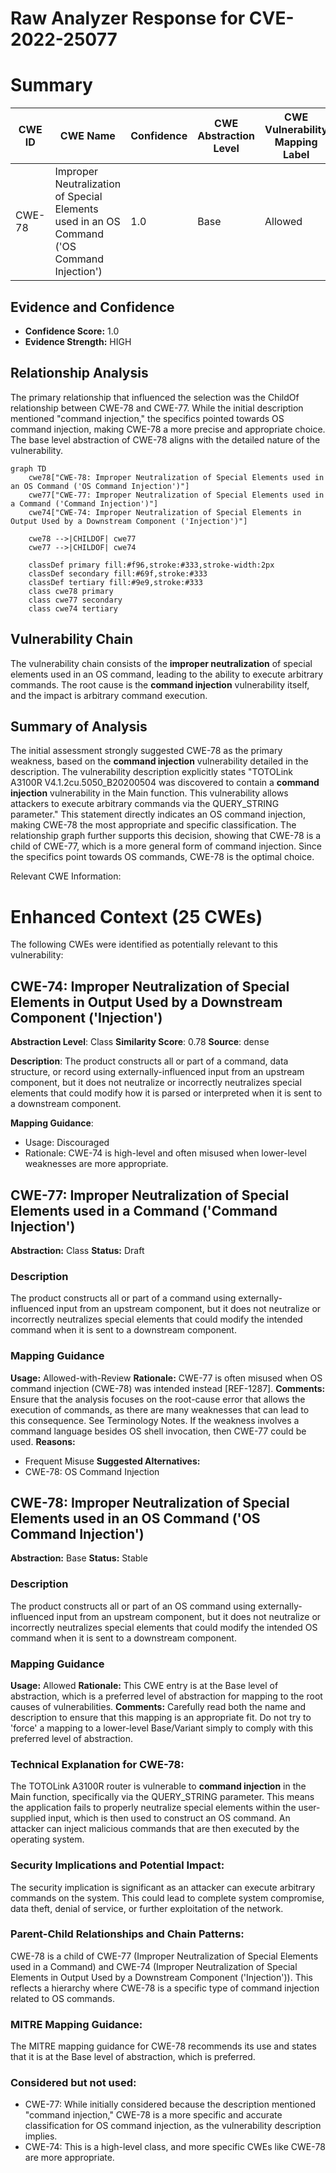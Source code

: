 # Raw Analyzer Response for CVE-2022-25077

# Summary
| CWE ID | CWE Name | Confidence | CWE Abstraction Level | CWE Vulnerability Mapping Label | CWE-Vulnerability Mapping Notes |
|---|---|---|---|---|---|
| CWE-78 | Improper Neutralization of Special Elements used in an OS Command ('OS Command Injection') | 1.0 | Base | Allowed | Primary CWE |

## Evidence and Confidence

*   **Confidence Score:** 1.0
*   **Evidence Strength:** HIGH

## Relationship Analysis
The primary relationship that influenced the selection was the ChildOf relationship between CWE-78 and CWE-77. While the initial description mentioned "command injection," the specifics pointed towards OS command injection, making CWE-78 a more precise and appropriate choice. The base level abstraction of CWE-78 aligns with the detailed nature of the vulnerability.

```mermaid
graph TD
    cwe78["CWE-78: Improper Neutralization of Special Elements used in an OS Command ('OS Command Injection')"]
    cwe77["CWE-77: Improper Neutralization of Special Elements used in a Command ('Command Injection')"]
    cwe74["CWE-74: Improper Neutralization of Special Elements in Output Used by a Downstream Component ('Injection')"]
    
    cwe78 -->|CHILDOF| cwe77
    cwe77 -->|CHILDOF| cwe74
    
    classDef primary fill:#f96,stroke:#333,stroke-width:2px
    classDef secondary fill:#69f,stroke:#333
    classDef tertiary fill:#9e9,stroke:#333
    class cwe78 primary
    class cwe77 secondary
    class cwe74 tertiary
```

## Vulnerability Chain
The vulnerability chain consists of the **improper neutralization** of special elements used in an OS command, leading to the ability to execute arbitrary commands. The root cause is the **command injection** vulnerability itself, and the impact is arbitrary command execution.

## Summary of Analysis
The initial assessment strongly suggested CWE-78 as the primary weakness, based on the **command injection** vulnerability detailed in the description. The vulnerability description explicitly states "TOTOLink A3100R V4.1.2cu.5050_B20200504 was discovered to contain a **command injection** vulnerability in the Main function. This vulnerability allows attackers to execute arbitrary commands via the QUERY_STRING parameter." This statement directly indicates an OS command injection, making CWE-78 the most appropriate and specific classification. The relationship graph further supports this decision, showing that CWE-78 is a child of CWE-77, which is a more general form of command injection. Since the specifics point towards OS commands, CWE-78 is the optimal choice.

Relevant CWE Information:

# Enhanced Context (25 CWEs)
The following CWEs were identified as potentially relevant to this vulnerability:

## CWE-74: Improper Neutralization of Special Elements in Output Used by a Downstream Component ('Injection')
**Abstraction Level**: Class
**Similarity Score**: 0.78
**Source**: dense

**Description**:
The product constructs all or part of a command, data structure, or record using externally-influenced input from an upstream component, but it does not neutralize or incorrectly neutralizes special elements that could modify how it is parsed or interpreted when it is sent to a downstream component.

**Mapping Guidance**:
- Usage: Discouraged
- Rationale: CWE-74 is high-level and often misused when lower-level weaknesses are more appropriate.

## CWE-77: Improper Neutralization of Special Elements used in a Command ('Command Injection')
**Abstraction:** Class
**Status:** Draft

### Description
The product constructs all or part of a command using externally-influenced input from an upstream component, but it does not neutralize or incorrectly neutralizes special elements that could modify the intended command when it is sent to a downstream component.

### Mapping Guidance
**Usage:** Allowed-with-Review
**Rationale:** CWE-77 is often misused when OS command injection (CWE-78) was intended instead [REF-1287].
**Comments:** Ensure that the analysis focuses on the root-cause error that allows the execution of commands, as there are many weaknesses that can lead to this consequence. See Terminology Notes. If the weakness involves a command language besides OS shell invocation, then CWE-77 could be used.
**Reasons:**
- Frequent Misuse
**Suggested Alternatives:**
- CWE-78: OS Command Injection

## CWE-78: Improper Neutralization of Special Elements used in an OS Command ('OS Command Injection')
**Abstraction:** Base
**Status:** Stable

### Description
The product constructs all or part of an OS command using externally-influenced input from an upstream component, but it does not neutralize or incorrectly neutralizes special elements that could modify the intended OS command when it is sent to a downstream component.

### Mapping Guidance
**Usage:** Allowed
**Rationale:** This CWE entry is at the Base level of abstraction, which is a preferred level of abstraction for mapping to the root causes of vulnerabilities.
**Comments:** Carefully read both the name and description to ensure that this mapping is an appropriate fit. Do not try to 'force' a mapping to a lower-level Base/Variant simply to comply with this preferred level of abstraction.

### Technical Explanation for CWE-78:
The TOTOLink A3100R router is vulnerable to **command injection** in the Main function, specifically via the QUERY_STRING parameter. This means the application fails to properly neutralize special elements within the user-supplied input, which is then used to construct an OS command. An attacker can inject malicious commands that are then executed by the operating system.

### Security Implications and Potential Impact:
The security implication is significant as an attacker can execute arbitrary commands on the system. This could lead to complete system compromise, data theft, denial of service, or further exploitation of the network.

### Parent-Child Relationships and Chain Patterns:
CWE-78 is a child of CWE-77 (Improper Neutralization of Special Elements used in a Command) and CWE-74 (Improper Neutralization of Special Elements in Output Used by a Downstream Component ('Injection')). This reflects a hierarchy where CWE-78 is a specific type of command injection related to OS commands.

### MITRE Mapping Guidance:
The MITRE mapping guidance for CWE-78 recommends its use and states that it is at the Base level of abstraction, which is preferred.

### Considered but not used:
- CWE-77: While initially considered because the description mentioned "command injection," CWE-78 is a more specific and accurate classification for OS command injection, as the vulnerability description implies.
- CWE-74: This is a high-level class, and more specific CWEs like CWE-78 are more appropriate.